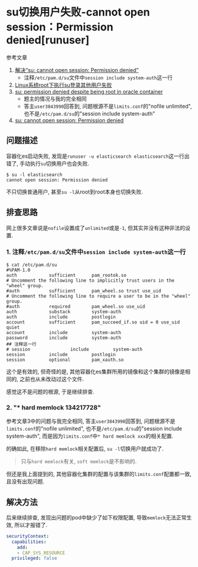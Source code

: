 # su切换用户失败-cannot open session：Permission denied[runuser]

参考文章

1. [解决“su: cannot open session: Permission denied”](http://blog.itpub.net/26736162/viewspace-2683813/)
    - 注释`/etc/pam.d/su`文件中`session include system-auth`这一行
2. [Linux系统root下执行su登录其他用户失败](https://blog.csdn.net/wengjianhong2099/article/details/128258178)
3. [su: permission denied despite being root in oracle container](https://stackoverflow.com/questions/62574379/su-permission-denied-despite-being-root-in-oracle-container)
    - 题主的情况与我的完全相同
    - 答主`user3843990`回答到, 问题根源不是`limits.conf`的"nofile unlimited", 也不是`/etc/pam.d/su`的"session include system-auth"
4. [su: cannot open session: Permission denied](https://unix.stackexchange.com/questions/518270/su-cannot-open-session-permission-denied)

## 问题描述

容器化es启动失败, 发现是`runuser -u elasticsearch elasticsearch`这一行出错了, 手动执行`su`切换用户也会失败.

```
$ su -l elasticsearch
cannot open session: Permission denied
```

不只切换普通用户, 甚至`su -l`从root到root本身也切换失败.

## 排查思路

网上很多文章说是`nofile`设置成了`unlimited`或是`-1`, 但其实并没有这种非法的设置.

### 1. 注释`/etc/pam.d/su`文件中`session include system-auth`这一行

```console
$ cat /etc/pam.d/su
#%PAM-1.0
auth            sufficient      pam_rootok.so
# Uncomment the following line to implicitly trust users in the "wheel" group.
#auth           sufficient      pam_wheel.so trust use_uid
# Uncomment the following line to require a user to be in the "wheel" group.
#auth           required        pam_wheel.so use_uid
auth            substack        system-auth
auth            include         postlogin
account         sufficient      pam_succeed_if.so uid = 0 use_uid quiet
account         include         system-auth
password        include         system-auth
## 注释这一行
# session               include         system-auth
session         include         postlogin
session         optional        pam_xauth.so
```

这个是有效的, 但奇怪的是, 其他容器化es集群所用的镜像和这个集群的镜像是相同的, 之前也从未改动过这个文件. 

感觉这不是问题的根源, 于是继续排查.

### 2. "* hard memlock 134217728"

参考文章3中的问题与我完全相同, 答主`user3843990`回答到, 问题根源不是`limits.conf`的"nofile unlimited", 也不是`/etc/pam.d/su`的"session include system-auth", 而是因为`limits.conf`中`* hard memlock xxx`的相关配置.

的确如此, 在移除`hard memlock`相关配置后, `su -l`切换用户就成功了.

> 只与`hard memlock`有关, `soft memlock`是不影响的.

但还是我上面提到的, 其他容器化集群的配置与该集群的`limits.conf`配置都一致, 且没有出现问题.

## 解决方法

后来继续排查, 发现出问题的pod中缺少了如下权限配置, 导致`memlock`无法正常生效, 所以才报错了.

```yaml
securityContext:
  capabilities:
    add:
    - CAP_SYS_RESOURCE
  privileged: false
```
